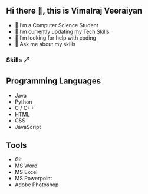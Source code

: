 ## Hi there 👋, this is Vimalraj Veeraiyan 

<!--
**Vimalraj-Veeraiyan/Vimalraj-Veeraiyan** is a ✨ _special_ ✨ repository because its `README.md` (this file) appears on your GitHub profile.

Here are some ideas to get you started:
-->
- 🔭 I’m a Computer Science Student
- 🌱 I’m currently updating my Tech Skills
- 🤔 I’m looking for help with coding
- 💬 Ask me about my skills
<!--- 📫 How to reach me: 
- 😄 Pronouns: ...
- ⚡ Fun fact: ... -
- 👯 I’m looking to collaborate on ...-->

### Skills 🪄
## Programming Languages
- Java
- Python
- C / C++
- HTML
- CSS
- JavaScript

## Tools
- Git
- MS Word
- MS Excel
- MS Powerpoint
- Adobe Photoshop
